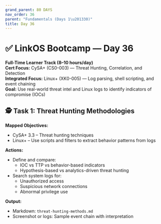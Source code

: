 ```yaml
---
grand_parent: 80 DAYS
nav_order: 36
parent: "Fundamentals (Days 1\u201330)"
title: Day 36
---
```

# ✅ LinkOS Bootcamp — Day 36

**Full-Time Learner Track (8–10 hours/day)**  
**Cert Focus:** CySA+ (CS0-003) — Threat Hunting, Correlation, and Detection  
**Integrated Focus:** Linux+ (XK0-005) — Log parsing, shell scripting, and event chaining  
**Goal:** Use real-world threat intel and Linux logs to identify indicators of compromise (IOCs)



## 🕵️ Task 1: Threat Hunting Methodologies

**Mapped Objectives:**  
- CySA+ 3.3 – Threat hunting techniques  
- Linux+ – Use scripts and filters to extract behavior patterns from logs

**Actions:**  
- Define and compare:
  - IOC vs TTP vs behavior-based indicators  
  - Hypothesis-based vs analytics-driven threat hunting  
- Search system logs for:
  - Unauthorized access  
  - Suspicious network connections  
  - Abnormal privilege use

**Output:**  
- Markdown: `threat-hunting-methods.md`  
- Screenshot or logs: Sample event chain with interpretation

